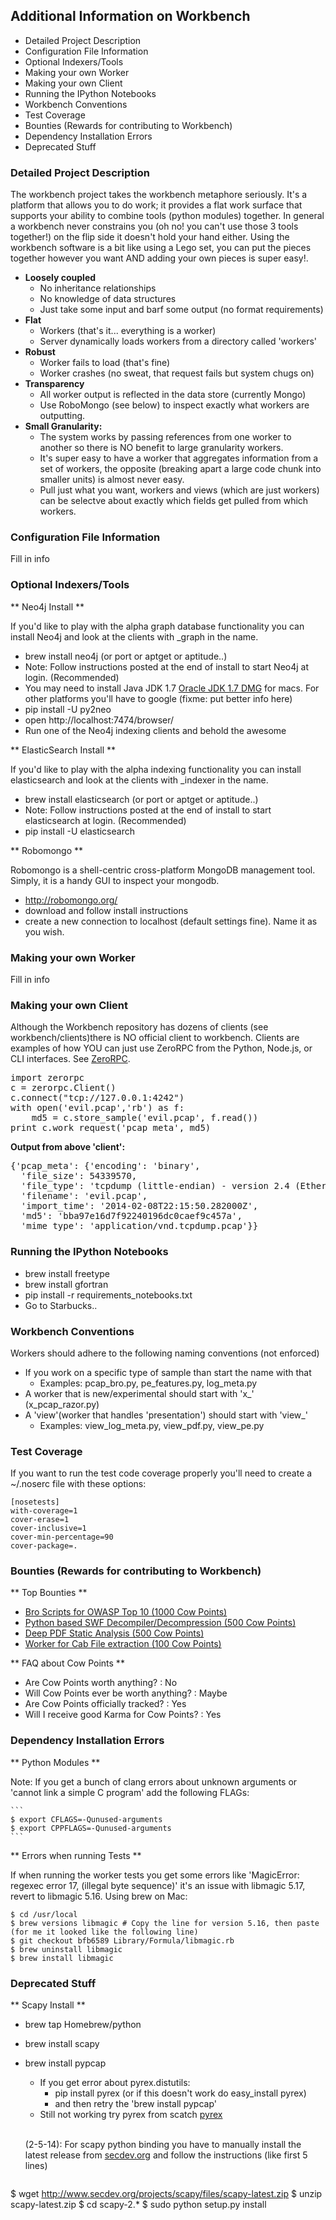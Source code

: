 ## Additional Information on Workbench
* Detailed Project Description
* Configuration File Information
* Optional Indexers/Tools
* Making your own Worker
* Making your own Client
* Running the IPython Notebooks
* Workbench Conventions
* Test Coverage
* Bounties (Rewards for contributing to Workbench)
* Dependency Installation Errors
* Deprecated Stuff

### Detailed Project Description
The workbench project takes the workbench metaphore seriously. It's a platform that allows you to do work; it provides a flat work surface that supports your ability to combine tools (python modules) together. In general a workbench never constrains you (oh no! you can't use those 3 tools together!) on the flip side it doesn't hold your hand either. Using the workbench software is a bit like using a Lego set, you can put the pieces together however you want AND adding your own pieces is super easy!.

* **Loosely coupled**
  * No inheritance relationships
  * No knowledge of data structures
  * Just take some input and barf some output (no format requirements)
* **Flat**
  * Workers (that's it... everything is a worker)
  * Server dynamically loads workers from a directory called 'workers'
* **Robust**
  * Worker fails to load (that's fine)
  * Worker crashes (no sweat, that request fails but system chugs on)
* **Transparency**
  * All worker output is reflected in the data store (currently Mongo)
  * Use RoboMongo (see below) to inspect exactly what workers are outputting.
* **Small Granularity:**
  * The system works by passing references from one worker to another so there is NO benefit to large granularity workers.
  * It's super easy to have a worker that aggregates information from a set of workers, the opposite (breaking apart a large code chunk into smaller units) is almost never easy.
  * Pull just what you want, workers and views (which are just workers) can be selectve about exactly which fields get pulled from which workers.

### Configuration File Information
Fill in info

### Optional Indexers/Tools

** Neo4j Install **

If you'd like to play with the alpha graph database functionality you can install Neo4j and look at the clients with _graph in the name.

- brew install neo4j (or port or aptget or aptitude..)
- Note: Follow instructions posted at the end of install to start Neo4j at login. (Recommended)
- You may need to install Java JDK 1.7 [Oracle JDK 1.7 DMG](http://download.oracle.com/otn-pub/java/jdk/7u51-b13/jdk-7u51-macosx-x64.dmg) for macs. For other platforms you'll have to google (fixme: put better info here)
- pip install -U py2neo
- open http://localhost:7474/browser/
- Run one of the Neo4j indexing clients and behold the awesome

** ElasticSearch Install **

If you'd like to play with the alpha indexing functionality you can install elasticsearch and look at the clients with _indexer in the name.

- brew install elasticsearch (or port or aptget or aptitude..)
- Note: Follow instructions posted at the end of install to start elasticsearch at login. (Recommended)
- pip install -U elasticsearch

** Robomongo **

Robomongo is a shell-centric cross-platform MongoDB management tool. Simply, it is a handy GUI to inspect your mongodb.

- http://robomongo.org/
- download and follow install instructions
- create a new connection to localhost (default settings fine). Name it as you wish.

### Making your own Worker
Fill in info

### Making your own Client
Although the Workbench repository has dozens of clients (see workbench/clients)there is NO official client to workbench. Clients are examples of how YOU can just use ZeroRPC from the Python, Node.js, or CLI interfaces. See [ZeroRPC](http://zerorpc.dotcloud.com/).
<pre>
import zerorpc
c = zerorpc.Client()
c.connect("tcp://127.0.0.1:4242")
with open('evil.pcap','rb') as f:
    md5 = c.store_sample('evil.pcap', f.read())
print c.work_request('pcap_meta', md5)
</pre>
**Output from above 'client':**
<pre>
{'pcap_meta': {'encoding': 'binary',
  'file_size': 54339570,
  'file_type': 'tcpdump (little-endian) - version 2.4 (Ethernet, 65535)',
  'filename': 'evil.pcap',
  'import_time': '2014-02-08T22:15:50.282000Z',
  'md5': 'bba97e16d7f92240196dc0caef9c457a',
  'mime_type': 'application/vnd.tcpdump.pcap'}}
</pre>
### Running the IPython Notebooks
* brew install freetype
* brew install gfortran
* pip install -r requirements_notebooks.txt
* Go to Starbucks..

### Workbench Conventions
Workers should adhere to the following naming conventions (not enforced)

- If you work on a specific type of sample than start the name with that
  - Examples: pcap_bro.py, pe_features.py, log_meta.py
- A worker that is new/experimental should start with 'x_' (x_pcap_razor.py)
- A 'view'(worker that handles 'presentation') should start with 'view_'
  - Examples: view_log_meta.py, view_pdf.py, view_pe.py

### Test Coverage
If you want to run the test code coverage properly you'll need to create a ~/.noserc file with these options:

    [nosetests]
    with-coverage=1
    cover-erase=1
    cover-inclusive=1
    cover-min-percentage=90
    cover-package=.

### Bounties (Rewards for contributing to Workbench)

** Top Bounties **

- [Bro Scripts for OWASP Top 10 (1000 Cow Points)](/../../issues/27)
- [Python based SWF Decompiler/Decompression (500 Cow Points)](/../../issues/28)
- [Deep PDF Static Analysis (500 Cow Points)](/../../issues/29)
- [Worker for Cab File extraction (100 Cow Points)](/../../issues/30)

** FAQ about Cow Points **

- Are Cow Points worth anything? : No
- Will Cow Points ever be worth anything? : Maybe
- Are Cow Points officially tracked? : Yes
- Will I receive good Karma for Cow Points? : Yes

### Dependency Installation Errors
** Python Modules **

Note: If you get a bunch of clang errors about unknown arguments or 'cannot link a simple C program' add the following FLAGs:
    
    ```
    $ export CFLAGS=-Qunused-arguments
    $ export CPPFLAGS=-Qunused-arguments
    ```

** Errors when running Tests **

If when running the worker tests you get some errors like 'MagicError: regexec error 17, (illegal byte sequence)' it's an issue with libmagic 5.17, revert to libmagic 5.16. Using brew on Mac:

    $ cd /usr/local
    $ brew versions libmagic # Copy the line for version 5.16, then paste (for me it looked like the following line)
    $ git checkout bfb6589 Library/Formula/libmagic.rb
    $ brew uninstall libmagic
    $ brew install libmagic
### Deprecated Stuff

** Scapy Install **

- brew tap Homebrew/python
- brew install scapy
- brew install pypcap
  - If you get error about pyrex.distutils:
    - pip install pyrex (or if this doesn't work do easy_install pyrex)
    - and then retry the 'brew install pypcap' 
  - Still not working try pyrex from scatch [pyrex](http://www.cosc.canterbury.ac.nz/greg.ewing/python/Pyrex/)
<br><br>

  (2-5-14): For scapy python binding you have to manually install the latest release from
[secdev.org](http://www.secdev.org/projects/scapy/doc/installation.html#latest-release) and follow the instructions (like first 5 lines)
  <pre>
$ wget http://www.secdev.org/projects/scapy/files/scapy-latest.zip
$ unzip scapy-latest.zip
$ cd scapy-2.*
$ sudo python setup.py install
</pre>
